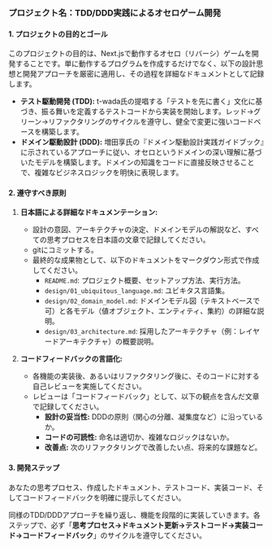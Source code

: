 
### プロジェクト名：TDD/DDD実践によるオセロゲーム開発

#### 1. プロジェクトの目的とゴール

このプロジェクトの目的は、Next.jsで動作するオセロ（リバーシ）ゲームを開発することです。単に動作するプログラムを作成するだけでなく、以下の設計思想と開発アプローチを厳密に適用し、その過程を詳細なドキュメントとして記録します。

* **テスト駆動開発 (TDD):** t-wada氏の提唱する「テストを先に書く」文化に基づき、振る舞いを定義するテストコードから実装を開始します。レッド→グリーン→リファクタリングのサイクルを遵守し、健全で変更に強いコードベースを構築します。
* **ドメイン駆動設計 (DDD):** 増田享氏の『ドメイン駆動設計実践ガイドブック』に示されているアプローチに従い、オセロというドメインの深い理解に基づいたモデルを構築します。ドメインの知識をコードに直接反映させることで、複雑なビジネスロジックを明快に表現します。

#### 2. 遵守すべき原則

1.  **日本語による詳細なドキュメンテーション:**
    * 設計の意図、アーキテクチャの決定、ドメインモデルの解説など、すべての思考プロセスを日本語の文章で記録してください。
    * gitにコミットする。
    * 最終的な成果物として、以下のドキュメントをマークダウン形式で作成してください。
        * `README.md`: プロジェクト概要、セットアップ方法、実行方法。
        * `design/01_ubiquitous_language.md`: ユビキタス言語集。
        * `design/02_domain_model.md`: ドメインモデル図（テキストベースで可）と各モデル（値オブジェクト、エンティティ、集約）の詳細な説明。
        * `design/03_architecture.md`: 採用したアーキテクチャ（例：レイヤードアーキテクチャ）の概要説明。

2.  **コードフィードバックの言語化:**
    * 各機能の実装後、あるいはリファクタリング後に、そのコードに対する自己レビューを実施してください。
    * レビューは「コードフィードバック」として、以下の観点を含んだ文章で記録してください。
        * **設計の妥当性:** DDDの原則（関心の分離、凝集度など）に沿っているか。
        * **コードの可読性:** 命名は適切か、複雑なロジックはないか。
        * **改善点:** 次のリファクタリングで改善したい点、将来的な課題など。

#### 3. 開発ステップ

あなたの思考プロセス、作成したドキュメント、テストコード、実装コード、そしてコードフィードバックを明確に提示してください。

同様のTDD/DDDアプローチを繰り返し、機能を段階的に実装していきます。各ステップで、必ず「**思考プロセス→ドキュメント更新→テストコード→実装コード→コードフィードバック**」のサイクルを遵守してください。
